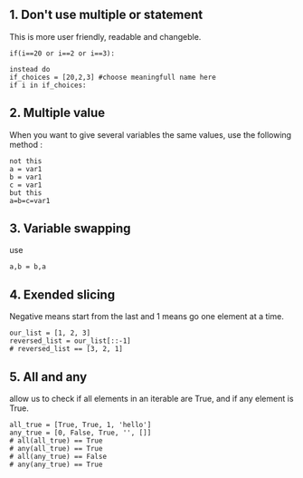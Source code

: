 ## 1. Don't use multiple or statement
This is more user friendly, readable and changeble.
```
if(i==20 or i==2 or i==3):

instead do
if_choices = [20,2,3] #choose meaningfull name here
if i in if_choices:
```

## 2. Multiple value
When you want to give several variables the same values, use the following method :
```
not this
a = var1
b = var1
c = var1
but this
a=b=c=var1
```
## 3. Variable swapping 
use
```
a,b = b,a
```

## 4. Exended slicing
Negative means start from the last and 1 means go one element at a time.
```
our_list = [1, 2, 3]
reversed_list = our_list[::-1]
# reversed_list == [3, 2, 1]
```

## 5. All and any
allow us to check if all elements in an iterable are True, and if any element is True.
```
all_true = [True, True, 1, 'hello']
any_true = [0, False, True, '', []]
# all(all_true) == True
# any(all_true) == True
# all(any_true) == False
# any(any_true) == True
```
